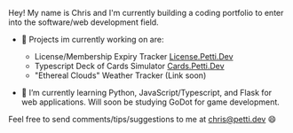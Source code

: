 Hey! My name is Chris and I'm currently building a coding portfolio to enter into the software/web development field.

- 🔭 Projects im currently working on are:
   - License/Membership Expiry Tracker [License.Petti.Dev](https://license.petti.dev/)
   - Typescript Deck of Cards Simulator [Cards.Petti.Dev](https://cards.petti.dev/)
   - "Ethereal Clouds" Weather Tracker (Link soon)

- 🌱 I’m currently learning Python, JavaScript/Typescript, and Flask for web applications. Will soon be studying GoDot for game development.

Feel free to send comments/tips/suggestions to me at chris@petti.dev 😄





<!--
**HerbAvenue/HerbAvenue** is a ✨ _special_ ✨ repository because its `README.md` (this file) appears on your GitHub profile.

Here are some ideas to get you started:
- 🔭 I’m currently working on a License Expiry Tracker, 
- 🌱 I’m currently learning Python, JavaScript, and Flask for web applications.
- 👯 I’m looking to collaborate on ...
- 🤔 I’m looking for help with ...
- 💬 Ask me about ...
- 📫 How to reach me: ...
- 😄 Pronouns: ...
- ⚡ Fun fact: ...
-->


